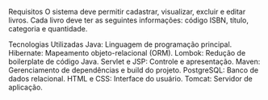 Requisitos
O sistema deve permitir cadastrar, visualizar, excluir e editar livros. Cada livro deve ter as seguintes informações: código ISBN, título, categoria e quantidade.

Tecnologias Utilizadas
Java: Linguagem de programação principal.
Hibernate: Mapeamento objeto-relacional (ORM).
Lombok: Redução de boilerplate de código Java.
Servlet e JSP: Controle e apresentação.
Maven: Gerenciamento de dependências e build do projeto.
PostgreSQL: Banco de dados relacional.
HTML e CSS: Interface do usuário.
Tomcat: Servidor de aplicação.
